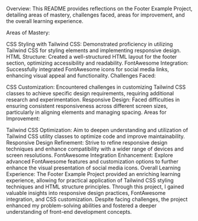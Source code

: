 Overview:
This README provides reflections on the Footer Example Project, detailing areas of mastery, challenges faced, areas for improvement, and the overall learning experience.

Areas of Mastery:

CSS Styling with Tailwind CSS: Demonstrated proficiency in utilizing Tailwind CSS for styling elements and implementing responsive design.
HTML Structure: Created a well-structured HTML layout for the footer section, optimizing accessibility and readability.
FontAwesome Integration: Successfully integrated FontAwesome icons for social media links, enhancing visual appeal and functionality.
Challenges Faced:

CSS Customization: Encountered challenges in customizing Tailwind CSS classes to achieve specific design requirements, requiring additional research and experimentation.
Responsive Design: Faced difficulties in ensuring consistent responsiveness across different screen sizes, particularly in aligning elements and managing spacing.
Areas for Improvement:

Tailwind CSS Optimization: Aim to deepen understanding and utilization of Tailwind CSS utility classes to optimize code and improve maintainability.
Responsive Design Refinement: Strive to refine responsive design techniques and enhance compatibility with a wider range of devices and screen resolutions.
FontAwesome Integration Enhancement: Explore advanced FontAwesome features and customization options to further enhance the visual presentation of social media icons.
Overall Learning Experience:
The Footer Example Project provided an enriching learning experience, allowing for practical application of Tailwind CSS styling techniques and HTML structure principles. Through this project, I gained valuable insights into responsive design practices, FontAwesome integration, and CSS customization. Despite facing challenges, the project enhanced my problem-solving abilities and fostered a deeper understanding of front-end development concepts.